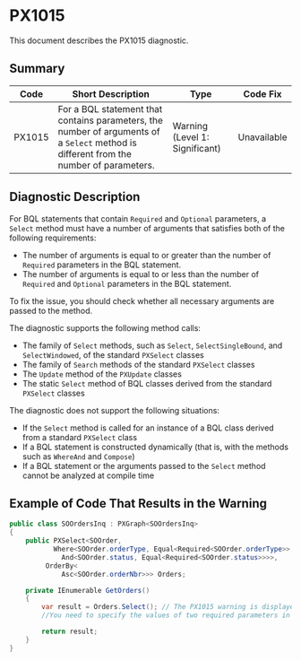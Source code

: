 # PX1015
This document describes the PX1015 diagnostic.

## Summary

| Code   | Short Description                                                                                                                      | Type                           | Code Fix    | 
| ------ | -------------------------------------------------------------------------------------------------------------------------------------- | ------------------------------ | ----------- | 
| PX1015 | For a BQL statement that contains parameters, the number of arguments of a `Select` method is different from the number of parameters. | Warning (Level 1: Significant) | Unavailable | 

## Diagnostic Description
For BQL statements that contain `Required` and `Optional` parameters, a `Select` method must have a number of arguments that satisfies both of the following requirements:
 - The number of arguments is equal to or greater than the number of `Required` parameters in the BQL statement.
 - The number of arguments is equal to or less than the number of `Required` and `Optional` parameters in the BQL statement.

To fix the issue, you should check whether all necessary arguments are passed to the method.

The diagnostic supports the following method calls:

 - The family of `Select` methods, such as `Select`, `SelectSingleBound`, and `SelectWindowed`, of the standard `PXSelect` classes
 - The family of `Search` methods of the standard `PXSelect` classes
 - The `Update` method of the `PXUpdate` classes
 - The static `Select` method of BQL classes derived from the standard `PXSelect` classes

The diagnostic does not support the following situations:

 - If the `Select` method is called for an instance of a BQL class derived from a standard `PXSelect` class
 - If a BQL statement is constructed dynamically (that is, with the methods such as `WhereAnd` and `Compose`)
 - If a BQL statement or the arguments passed to the `Select` method cannot be analyzed at compile time

## Example of Code That Results in the Warning

```C#
public class SOOrdersInq : PXGraph<SOOrdersInq>
{
    public PXSelect<SOOrder,
		   Where<SOOrder.orderType, Equal<Required<SOOrder.orderType>>,
			 And<SOOrder.status, Equal<Required<SOOrder.status>>>>,
		 OrderBy<
			 Asc<SOOrder.orderNbr>>> Orders;

    private IEnumerable GetOrders()
    {
	    var result = Orders.Select(); // The PX1015 warning is displayed for this line.
		//You need to specify the values of two required parameters in the arguments.

	    return result;
    }
}
```